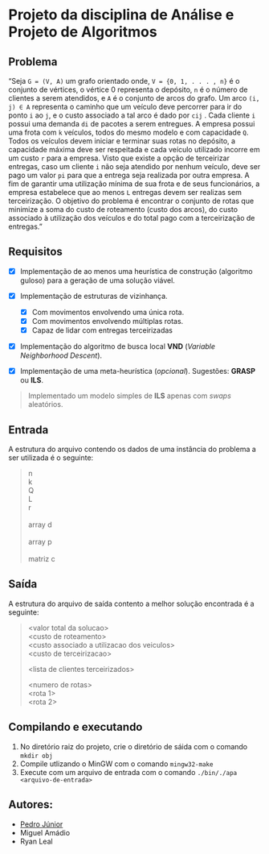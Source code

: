 # Projeto da disciplina de Análise e Projeto de Algoritmos

## Problema

“Seja ```G = (V, A)``` um grafo orientado onde, ```V = {0, 1, . . . , n}``` é o conjunto de vértices, o vértice 0 representa o depósito, ```n``` é o número de clientes a serem atendidos, e ```A``` é o conjunto de arcos do grafo. Um arco ```(i, j) ∈ A``` representa o caminho que um veículo deve percorrer para ir do ponto ```i``` ao ```j```, e o custo associado a tal arco é dado por ```cij``` . Cada cliente ```i``` possui uma demanda ```di``` de pacotes a serem entregues. A empresa possui uma frota com ```k``` veículos,
todos do mesmo modelo e com capacidade ```Q```. Todos os veículos devem iniciar e terminar suas rotas no depósito, a capacidade máxima deve ser respeitada e cada veículo utilizado incorre em um custo ```r``` para a empresa. Visto que existe a opção de terceirizar entregas, caso um cliente ```i``` não seja atendido por nenhum veículo, deve ser pago um valor ```pi``` para que a entrega seja realizada por outra empresa. A fim de garantir uma utilização mínima de sua frota e de seus funcionários, a empresa estabelece que ao menos ```L``` entregas devem ser realizas sem terceirização. O objetivo do problema é encontrar o conjunto de rotas que minimize a soma do custo de roteamento (custo dos arcos), do custo associado à utilização dos veículos e do total pago com a terceirização de entregas.”

## Requisitos

- [x] Implementação de ao menos uma heurística de construção (algoritmo guloso) para a geração de uma solução viável.

- [x] Implementação de estruturas de vizinhança.
  - [x] Com movimentos envolvendo uma única rota.
  - [x] Com movimentos envolvendo múltiplas rotas.
  - [x] Capaz de lidar com entregas terceirizadas
    
- [x] Implementação do algoritmo de busca local __VND__ (_Variable Neighborhood Descent_).
- [x] Implementação de uma meta-heurística (_opcional_). Sugestões: __GRASP__ ou __ILS__.
> Implementado um modelo simples de __ILS__ apenas com _swaps_ aleatórios.

## Entrada

A estrutura do arquivo contendo os dados de uma instância do problema a ser utilizada é o seguinte:

> n\
> k\
> Q\
> L\
> r\
>\
> array d\
>\
> array p\
>\
> matriz c

## Saída

A estrutura do arquivo de saída contento a melhor solução encontrada é a seguinte:

> \<valor total da solucao\>\
> \<custo de roteamento\>\
> \<custo associado a utilizacao dos veiculos\>\
> \<custo de terceirizacao\>
>
> \<lista de clientes terceirizados\>
>
> \<numero de rotas\>\
> \<rota 1\>\
> \<rota 2\>



## Compilando e executando

1. No diretório raiz do projeto, crie o diretório de sáida com o comando ```mkdir obj```
2. Compile utlizando o MinGW com o comando ```mingw32-make ```
3. Execute com um arquivo de entrada com o comando ```./bin/./apa <arquivo-de-entrada>```

## Autores:

- [Pedro Júnior](https://github.com/pedrior)
- Miguel Amádio
- Ryan Leal
